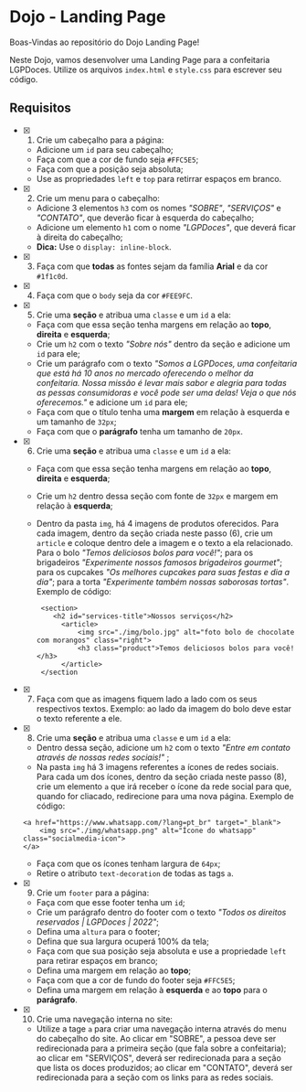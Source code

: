 # Dojo - Landing Page

Boas-Vindas ao repositório do Dojo Landing Page!

Neste Dojo, vamos desenvolver uma Landing Page para a confeitaria LGPDoces. Utilize os arquivos `index.html` e `style.css` para escrever seu código. 

## Requisitos

 
- [x] 1. Crie um cabeçalho para a página:
    - Adicione um `id` para seu cabeçalho;
    - Faça com que a cor de fundo seja `#FFC5E5`;
    - Faça com que a posição seja absoluta; 
    - Use as propriedades `left` e `top` para retirrar espaços em branco. 
  
- [x] 2. Crie um menu para o cabeçalho:
    - Adicione 3 elementos `h3` com os nomes *"SOBRE"*, *"SERVIÇOS"* e *"CONTATO"*, que deverão ficar à esquerda do cabeçalho; 
    - Adicione um elemento `h1` com o nome *"LGPDoces"*, que deverá ficar à direita do cabeçalho;
    - **Dica:** Use o `display: inline-block`.

- [x] 3. Faça com que **todas** as fontes sejam da família **Arial** e da cor `#1f1c0d`.
   
- [x] 4. Faça com que o `body` seja da cor `#FEE9FC`.
   
- [x] 5. Crie uma **seção** e atribua uma `classe` e um `id` a ela:
    - Faça com que essa seção tenha margens em relação ao **topo**, **direita** e **esquerda**;
    - Crie um `h2` com o texto *"Sobre nós"* dentro da seção e adicione um `id` para ele;
    - Crie um parágrafo com o texto *"Somos a LGPDoces, uma confeitaria que está há 10 anos no mercado oferecendo o melhor da confeitaria. Nossa missão é levar         mais   sabor e alegria para todas as pessas consumidoras e você pode ser uma delas! Veja o que nós oferecemos."* e adicione um `id` para ele;
    - Faça com que o título tenha uma **margem** em relação à esquerda e um tamanho de `32px`;
    - Faça com que o **parágrafo** tenha um tamanho de `20px`. 
  
- [x] 6. Crie uma **seção** e atribua uma `classe` e um `id` a ela:
    - Faça com que essa seção tenha margens em relação ao **topo**, **direita** e **esquerda**;
    - Crie um `h2` dentro dessa seção com fonte de `32px` e margem em relação à **esquerda**;
    - Dentro da pasta `img`, há 4 imagens de produtos oferecidos. Para cada imagem, dentro da seção criada neste passo (6), crie um `article` e coloque dentro dele a imagem e o texto a ela relacionado. Para o bolo *"Temos deliciosos bolos para você!"*; para os brigadeiros *"Experimente nossos famosos brigadeiros gourmet"*; para os cupcakes *"Os melhores cupcakes para suas festas e dia a dia"*; para a torta *"Experimente também nossas saborosas tortas"*. Exemplo de código:

      ```
       <section>
          <h2 id="services-title">Nossos serviços</h2>
            <article>
                <img src="./img/bolo.jpg" alt="foto bolo de chocolate com morangos" class="right">
                <h3 class="product">Temos deliciosos bolos para você!</h3>
            </article> 
       </section
      ```  

- [x] 7. Faça com que as imagens fiquem lado a lado com os seus respectivos textos. Exemplo: ao lado da imagem do bolo deve estar o texto referente a ele.
    
- [x] 8. Crie uma **seção** e atribua uma `classe` e um `id` a ela:
    - Dentro dessa seção, adicione um `h2` com o texto *"Entre em contato através de nossas redes sociais!"* ;
    - Na pasta `img` há 3 imagens referentes a ícones de redes sociais. Para cada um dos ícones, dentro da seção criada neste passo (8), crie um elemento `a` que irá receber o ícone da rede social para que, quando for cliacado, redirecione para uma nova página. Exemplo de código:
  
    ```
    <a href="https://www.whatsapp.com/?lang=pt_br" target="_blank">
        <img src="./img/whatsapp.png" alt="Ícone do whatsapp" class="socialmedia-icon">
    </a>
    ```

    - Faça com que os ícones tenham largura de `64px`;
    - Retire o atributo `text-decoration` de todas as tags `a`.
  
- [x] 9.  Crie um `footer` para a página:
    - Faça com que esse footer tenha um `id`; 
    - Crie um parágrafo dentro do footer com o texto *"Todos os direitos reservados | LGPDoces | 2022"*;
    - Defina uma `altura` para o footer; 
    - Defina que sua largura ocuperá 100% da tela;
    - Faça com que sua posição seja absoluta e use a propriedade `left` para retirar espaços em branco; 
    - Defina uma margem em relação ao **topo**;
    - Faça com que a cor de fundo do footer seja `#FFC5E5`;
    - Defina uma margem em relação à **esquerda** e ao **topo** para o **parágrafo**.
  
- [x] 10. Crie uma navegação interna no site:
    - Utilize a tage `a` para criar uma navegação interna através do menu do cabeçalho do site. Ao clicar em "SOBRE", a pessoa deve ser redirecionada para a primeira seção (que fala sobre a confeitaria); ao clicar em "SERVIÇOS", deverá ser redirecionada para a seção que lista os doces produzidos; ao clicar em "CONTATO", deverá ser redirecionada para a seção com os links para as redes sociais. 
